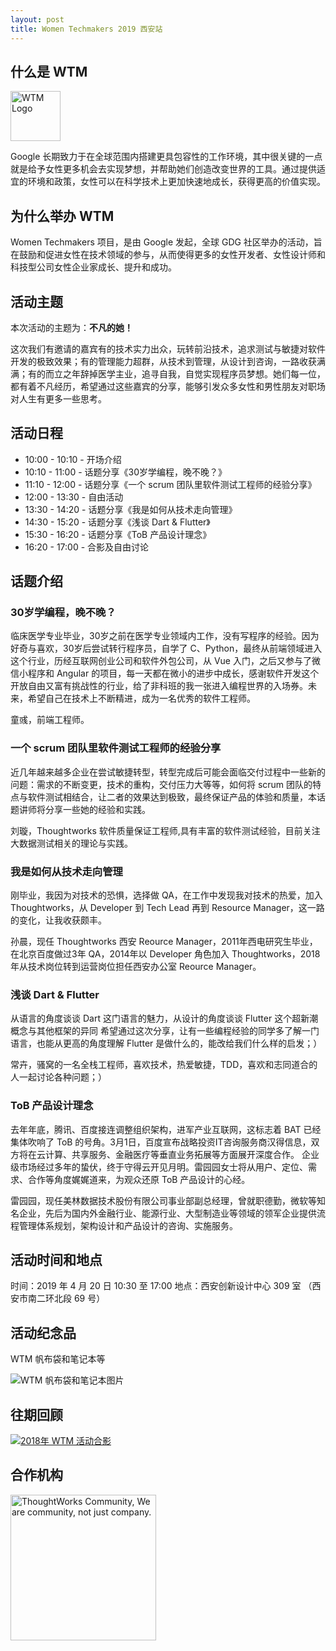 ```yaml
---
layout: post
title: Women Techmakers 2019 西安站
---
```


## 什么是 WTM

<img src="https://i.loli.net/2019/04/02/5ca2fbfdd5ac7.jpg" alt="WTM Logo" height="80" />

Google 长期致力于在全球范围内搭建更具包容性的工作环境，其中很关键的一点就是给予女性更多机会去实现梦想，并帮助她们创造改变世界的工具。通过提供适宜的环境和政策，女性可以在科学技术上更加快速地成长，获得更高的价值实现。

## 为什么举办 WTM

Women Techmakers 项目，是由 Google 发起，全球 GDG 社区举办的活动，旨在鼓励和促进女性在技术领域的参与，从而使得更多的女性开发者、女性设计师和科技型公司女性企业家成长、提升和成功。

## 活动主题

本次活动的主题为：**不凡的她！**

这次我们有邀请的嘉宾有的技术实力出众，玩转前沿技术，追求测试与敏捷对软件开发的极致效果；有的管理能力超群，从技术到管理，从设计到咨询，一路收获满满；有的而立之年辞掉医学主业，追寻自我，自觉实现程序员梦想。她们每一位，都有着不凡经历，希望通过这些嘉宾的分享，能够引发众多女性和男性朋友对职场对人生有更多一些思考。

## 活动日程

- 10:00 - 10:10 - 开场介绍
- 10:10 - 11:00 - 话题分享《30岁学编程，晚不晚？》
- 11:10 - 12:00 - 话题分享《一个 scrum 团队里软件测试工程师的经验分享》
- 12:00 - 13:30 - 自由活动
- 13:30 - 14:20 - 话题分享《我是如何从技术走向管理》
- 14:30 - 15:20 - 话题分享《浅谈 Dart & Flutter》
- 15:30 - 16:20 - 话题分享《ToB 产品设计理念》
- 16:20 - 17:00 - 合影及自由讨论

## 话题介绍

### 30岁学编程，晚不晚？

临床医学专业毕业，30岁之前在医学专业领域内工作，没有写程序的经验。因为好奇与喜欢，30岁后尝试转行程序员，自学了 C、Python，最终从前端领域进入这个行业，历经互联网创业公司和软件外包公司，从 Vue 入门，之后又参与了微信小程序和 Angular 的项目，每一天都在微小的进步中成长，感谢软件开发这个开放自由又富有挑战性的行业，给了非科班的我一张进入编程世界的入场券。未来，希望自己在技术上不断精进，成为一名优秀的软件工程师。

<div class="small text-info">童彧，前端工程师。</div>

### 一个 scrum 团队里软件测试工程师的经验分享

近几年越来越多企业在尝试敏捷转型，转型完成后可能会面临交付过程中一些新的问题：需求的不断变更，技术的重构，交付压力大等等，如何将 scrum 团队的特点与软件测试相结合，让二者的效果达到极致，最终保证产品的体验和质量，本话题讲师将分享一些她的经验和实践。

<div class="small text-info">刘璇，Thoughtworks 软件质量保证工程师,具有丰富的软件测试经验，目前关注大数据测试相关的理论与实践。</div>

### 我是如何从技术走向管理

刚毕业，我因为对技术的恐惧，选择做 QA，在工作中发现我对技术的热爱，加入 Thoughtworks，从 Developer 到 Tech Lead 再到 Resource Manager，这一路的变化，让我收获颇丰。

<div class="small text-info">孙晨，现任 Thoughtworks 西安 Reource Manager，2011年西电研究生毕业，在北京百度做过3年 QA，2014年以 Developer 角色加入 Thoughtworks，2018年从技术岗位转到运营岗位担任西安办公室 Reource Manager。</div>

### 浅谈 Dart & Flutter

从语言的角度谈谈 Dart 这门语言的魅力，从设计的角度谈谈 Flutter 这个超新潮概念与其他框架的异同
希望通过这次分享，让有一些编程经验的同学多了解一门语言，也能从更高的角度理解 Flutter 是做什么的，能改给我们什么样的启发；）

<div class="small text-info">常卉，骚窝的一名全栈工程师，喜欢技术，热爱敏捷，TDD，喜欢和志同道合的人一起讨论各种问题；）</div>

### ToB 产品设计理念

去年年底，腾讯、百度接连调整组织架构，进军产业互联网，这标志着 BAT 已经集体吹响了 ToB 的号角。3月1日，百度宣布战略投资IT咨询服务商汉得信息，双方将在云计算、共享服务、金融医疗等垂直业务拓展等方面展开深度合作。
企业级市场经过多年的蛰伏，终于守得云开见月明。雷园园女士将从用户、定位、需求、合作等角度娓娓道来，为观众还原 ToB 产品设计的心经。

<div class="small text-info">雷园园，现任美林数据技术股份有限公司事业部副总经理，曾就职德勤，微软等知名企业，先后为国内外金融行业、能源行业、大型制造业等领域的领军企业提供流程管理体系规划，架构设计和产品设计的咨询、实施服务。</div>

## 活动时间和地点

时间：2019 年 4 月 20 日 10:30 至 17:00
地点：西安创新设计中心 309 室 （西安市南二环北段 69 号）

## 活动纪念品

WTM 帆布袋和笔记本等

![WTM 帆布袋和笔记本图片](https://i.loli.net/2019/04/02/5ca3233625b2c.jpg)

## 往期回顾

[![2018年 WTM 活动合影](https://i.loli.net/2019/04/02/5ca31fc3b8790.jpg)](https://gdgxian.org/2018/04/25/wtm-review/)

## 合作机构

<img src="https://i.loli.net/2019/04/02/5ca32375e7e1a.jpg" alt="ThoughtWorks Community, We are community, not just company." width="233"/>
